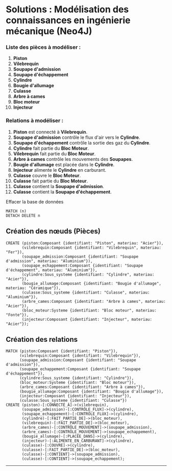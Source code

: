 # Solutions : Modélisation des connaissances en ingénierie mécanique (Neo4J)

### Liste des pièces à modéliser :
1. **Piston**  
2. **Vilebrequin**  
3. **Soupape d'admission**  
4. **Soupape d'échappement**  
5. **Cylindre**  
6. **Bougie d'allumage**  
7. **Culasse**  
8. **Arbre à cames**  
9. **Bloc moteur**  
10. **Injecteur**  

### Relations à modéliser :
1. **Piston** est connecté à **Vilebrequin**.
2. **Soupape d'admission** contrôle le flux d'air vers le **Cylindre**.
3. **Soupape d'échappement** contrôle la sortie des gaz du **Cylindre**.
4. **Cylindre** fait partie du **Bloc Moteur**.
5. **Vilebrequin** fait partie du **Bloc Moteur**.
6. **Arbre à cames** contrôle les mouvements des **Soupapes**.
7. **Bougie d'allumage** est placée dans le **Cylindre**.
8. **Injecteur** alimente le **Cylindre** en carburant.
9. **Culasse** couvre le **Bloc Moteur**.
10. **Culasse** fait partie du **Bloc Moteur**.
11. **Culasse** contient la  **Soupape d'admission**.
12. **Culasse** contient la **Soupape d'échappement**.

Effacer la base de données
```cypher
MATCH (n)
DETACH DELETE n
```

## Création des nœuds (Pièces)

```cypher
CREATE (piston:Composant {identifiant: "Piston", materiau: "Acier"}),
       (vilebrequin:Composant {identifiant: "Vilebrequin", materiau: "Fer"}),
       (soupape_admission:Composant {identifiant: "Soupape d'admission", materiau: "Aluminium"}),
       (soupape_echappement:Composant {identifiant: "Soupape d'échappement", materiau: "Aluminium"}),
       (cylindre:Sous_systeme {identifiant: "Cylindre", materiau: "Acier"}),
       (bougie_allumage:Composant {identifiant: "Bougie d'allumage", materiau: "Céramique"}),
       (culasse:Sous_systeme {identifiant: "Culasse", materiau: "Aluminium"}),
       (arbre_cames:Composant {identifiant: "Arbre à cames", materiau: "Acier"}),
       (bloc_moteur:Systeme {identifiant: "Bloc moteur", materiau: "Fonte"}),
       (injecteur:Composant {identifiant: "Injecteur", materiau: "Acier"});
```

## Création des relations

```cypher
MATCH (piston:Composant {identifiant: "Piston"}), 
      (vilebrequin:Composant {identifiant: "Vilebrequin"}),
      (soupape_admission:Composant {identifiant: "Soupape d'admission"}),
      (soupape_echappement:Composant {identifiant: "Soupape d'échappement"}),
      (cylindre:Sous_systeme {identifiant: "Cylindre"}),
      (bloc_moteur:Systeme {identifiant: "Bloc moteur"}),
      (arbre_cames:Composant {identifiant: "Arbre à cames"}),
      (bougie_allumage:Composant {identifiant: "Bougie d'allumage"}),
      (injecteur:Composant {identifiant: "Injecteur"}),
      (culasse:Sous_systeme {identifiant: "Culasse"})
CREATE (piston)-[:CONNECTÉ_À]->(vilebrequin),
       (soupape_admission)-[:CONTRÔLE_FLUX]->(cylindre),
       (soupape_echappement)-[:CONTRÔLE_FLUX]->(cylindre),
       (cylindre)-[:FAIT_PARTIE_DE]->(bloc_moteur),
       (vilebrequin)-[:FAIT_PARTIE_DE]->(bloc_moteur),
       (arbre_cames)-[:CONTRÔLE_MOUVEMENT]->(soupape_admission),
       (arbre_cames)-[:CONTRÔLE_MOUVEMENT]->(soupape_echappement),
       (bougie_allumage)-[:PLACÉE_DANS]->(cylindre),
       (injecteur)-[:ALIMENTE_EN_CARBURANT]->(cylindre),
       (culasse)-[:COUVRE]->(cylindre),
       (culasse)-[:FAIT_PARTIE_DE]->(bloc_moteur),
       (culasse)-[:CONTIENT]->(soupape_admission),
       (culasse)-[:CONTIENT]->(soupape_echappement);
```

---